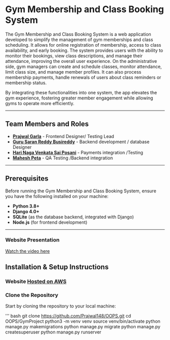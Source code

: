# Gym Membership and Class Booking System

The Gym Membership and Class Booking System is a web application developed to simplify the management of gym memberships and class scheduling. It allows for online registration of membership, access to class availability, and early booking. The system provides users with the ability to monitor their bookings, view class descriptions, and manage their attendance, improving the overall user experience. On the administrative side, gym managers can create and schedule classes, monitor attendance, limit class size, and manage member profiles. It can also process membership payments, handle renewals of users about class reminders or membership status.

By integrating these functionalities into one system, the app elevates the gym experience, fostering greater member engagement while allowing gyms to operate more efficiently.

---

## Team Members and Roles

- **[Prajwal Garla](https://github.com/Prajwal148/CIS641-HW2-Garla/tree/master)** - Frontend Designer/ Testing Lead
- **[Guru Saran Reddy Busireddy](https://github.com/gurushubb/CIS641-HW2-Busireddy/tree/master)** - Backend development / database Designer
- **[Hari Naga Venkata Sai Posani](https://github.com/Posanisai/CIS-641-HW2-POSANI.git)** - Payments integration /Testing
- **[Mahesh Peta](https://github.com/Mahesh4229/641-HW2-Mahesh)** - QA Testing /Backend integration

---

## Prerequisites

Before running the Gym Membership and Class Booking System, ensure you have the following installed on your machine:

- **Python 3.8+**
- **Django 4.0+**
- **SQLite** (as the database backend, integrated with Django)
- **Node.js** (for frontend development)

---

### Website Presentation
[Watch the video here](https://youtu.be/LqefYoKkMlc?feature=shared)

## Installation & Setup Instructions
### Website [Hosted on AWS](http://3.135.202.82:8000/)
### Clone the Repository

Start by cloning the repository to your local machine:

''' bash
git clone https://github.com/Prajwal148/OOPS.git
cd OOPS/GymProject
python3 -m venv venv
source venv/bin/activate
python manage.py makemigrations
python manage.py migrate
python manage.py createsuperuser
python manage.py runserver
